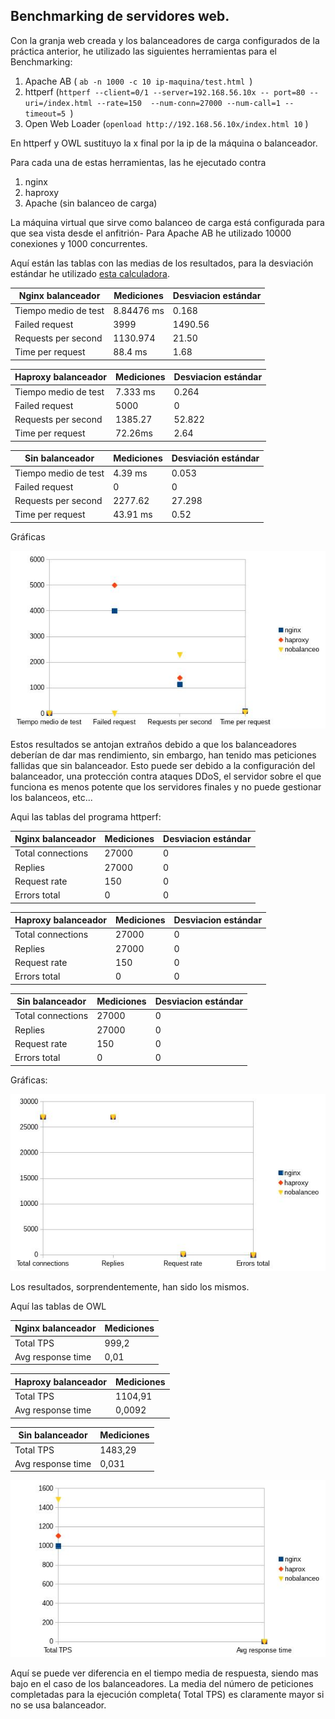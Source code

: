 ## Benchmarking de servidores web.
Con la granja web creada y los balanceadores de carga configurados de la 
práctica anterior, he utilizado las siguientes herramientas para el 
Benchmarking:

1. Apache AB
( `ab -n 1000 -c 10 ip-maquina/test.html `)
2. httperf (`httperf --client=0/1 --server=192.168.56.10x -- port=80 --uri=/index.html --rate=150  --num-conn=27000 --num-call=1 --timeout=5 `)
3. Open Web Loader
(`openload http://192.168.56.10x/index.html 10` )

En httperf y OWL sustituyo la x final por la ip de la máquina o balanceador.

Para cada una de estas herramientas, las he ejecutado contra

1. nginx
2. haproxy
3. Apache (sin balanceo de carga)

La máquina virtual que sirve como balanceo de carga está configurada para que 
sea vista desde el anfitrión-
Para Apache AB he utilizado 10000 conexiones y 1000 concurrentes.

Aquí están las tablas con las medias de los  resultados, para la desviación estándar he utilizado [esta calculadora](http://www.alcula.com/es/calculadoras/estadistica/desviacion-estandar/).


| Nginx balanceador    | Mediciones | Desviacion estándar |
|----------------------|------------|---------------------|
| Tiempo medio de test | 8.84476 ms |   0.168             |
| Failed request       | 3999       |   1490.56           |
| Requests per second  | 1130.974   |   21.50             |
| Time per request     | 88.4 ms    |   1.68              |


| Haproxy balanceador  | Mediciones |Desviacion estándar |
|----------------------|------------|---------------------|
| Tiempo medio de test | 7.333 ms   |    0.264             |
| Failed request       | 5000       |      0       |
| Requests per second  | 1385.27    |    52.822         |
| Time per request     | 72.26ms    |   2.64           |


| Sin balanceador      | Mediciones |Desviación estándar |
|----------------------|------------|--------------------|
| Tiempo medio de test | 4.39 ms    | 0.053 |
| Failed request       | 0          | 0 |
| Requests per second  | 2277.62    |27.298 |
| Time per request     | 43.91 ms   | 0.52 |

Gráficas

![](https://github.com/ramako/SWAP-2015/blob/master/Practicas/AB.jpg)


Estos resultados se antojan extraños debido a que los balanceadores deberían de 
dar mas rendimiento, sin embargo, han tenido mas peticiones fallidas que sin 
balanceador. Esto puede ser debido a la configuración del balanceador, una 
protección contra ataques DDoS, el servidor sobre el que funciona es menos 
potente que los servidores finales y no puede gestionar los balanceos, etc...

Aqui las tablas del programa httperf:

| Nginx balanceador    | Mediciones |Desviacion estándar |
|----------------------|------------|--------------------|
| Total connections    | 27000      | 0 |
| Replies              | 27000      | 0 |
| Request rate         | 150        | 0 |
| Errors total         | 0          | 0 |


| Haproxy balanceador  | Mediciones |Desviacion estándar |
|----------------------|------------|--------------------|
| Total connections    | 27000      | 0 |
| Replies              | 27000      | 0 |
| Request rate         | 150        | 0 |
| Errors total         | 0          | 0 |

| Sin balanceador      | Mediciones |Desviacion estándar |
|----------------------|------------|--------------------|
| Total connections    | 27000      |0 |
| Replies              | 27000      |0 |
| Request rate         | 150        |0 |
| Errors total         | 0          |0 |

Gráficas:

![](https://github.com/ramako/SWAP-2015/blob/master/Practicas/httperf.jpg)

Los resultados, sorprendentemente, han sido los mismos.

Aquí las tablas de OWL

| Nginx balanceador    | Mediciones |
|----------------------|------------|
| Total TPS            | 999,2      |
| Avg response time    | 0,01       |


| Haproxy balanceador  | Mediciones |
|----------------------|------------|
| Total TPS            | 1104,91    |
| Avg response time    | 0,0092     |


| Sin balanceador      | Mediciones |
|----------------------|------------|
| Total TPS            | 1483,29    |
| Avg response time    | 0,031      |


![](https://github.com/ramako/SWAP-2015/blob/master/Practicas/OWL.jpg)

Aquí se puede ver diferencia en el tiempo media de respuesta, siendo mas bajo en el caso de los balanceadores.
La media del número de peticiones completadas para la ejecución completa( Total TPS) es claramente mayor si no se usa balanceador. 
